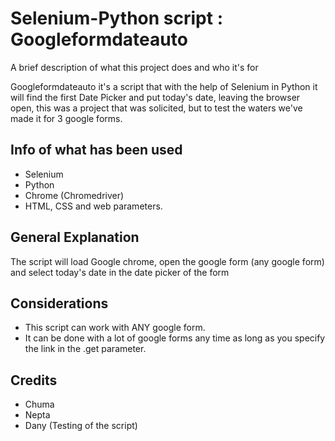 
# Selenium-Python script : Googleformdateauto

A brief description of what this project does and who it's for

Googleformdateauto it's a script that with the help of Selenium in Python it will find the first Date Picker and put today's date, leaving the browser open, this was a project that was solicited, but to test the waters we've made it for 3 google forms.
## Info of what has been used

- Selenium
- Python
- Chrome (Chromedriver)
- HTML, CSS and web parameters.
## General Explanation

The script will load Google chrome, open the google form (any google form) and select today's date in the date picker of the form
## Considerations

- This script can work with ANY google form.
- It can be done with a lot of google forms any time as long as you specify the link in the .get parameter.
## Credits

- Chuma
- Nepta
- Dany  (Testing of the script)
